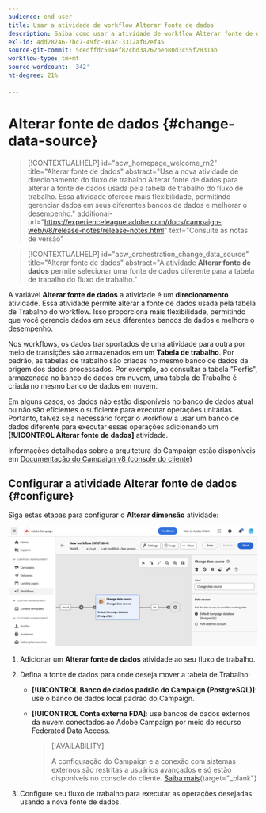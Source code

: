 ```yaml
---
audience: end-user
title: Usar a atividade de workflow Alterar fonte de dados
description: Saiba como usar a atividade de workflow Alterar fonte de dados
exl-id: 4dd28746-7bc7-49fc-91ac-3312af02ef45
source-git-commit: 5cedffdc504ef82cbd3a262beb80d3c55f2831ab
workflow-type: tm+mt
source-wordcount: '342'
ht-degree: 21%

---
```


# Alterar fonte de dados {#change-data-source}

>[!CONTEXTUALHELP]
>id="acw_homepage_welcome_rn2"
>title="Alterar fonte de dados"
>abstract="Use a nova atividade de direcionamento do fluxo de trabalho Alterar fonte de dados para alterar a fonte de dados usada pela tabela de trabalho do fluxo de trabalho. Essa atividade oferece mais flexibilidade, permitindo gerenciar dados em seus diferentes bancos de dados e melhorar o desempenho."
>additional-url="https://experienceleague.adobe.com/docs/campaign-web/v8/release-notes/release-notes.html" text="Consulte as notas de versão"

>[!CONTEXTUALHELP]
>id="acw_orchestration_change_data_source"
>title="Alterar fonte de dados"
>abstract="A atividade **Alterar fonte de dados** permite selecionar uma fonte de dados diferente para a tabela de trabalho do fluxo de trabalho."

A variável **Alterar fonte de dados** a atividade é um **direcionamento** atividade. Essa atividade permite alterar a fonte de dados usada pela tabela de Trabalho do workflow. Isso proporciona mais flexibilidade, permitindo que você gerencie dados em seus diferentes bancos de dados e melhore o desempenho.

Nos workflows, os dados transportados de uma atividade para outra por meio de transições são armazenados em um **Tabela de trabalho**. Por padrão, as tabelas de trabalho são criadas no mesmo banco de dados da origem dos dados processados. Por exemplo, ao consultar a tabela &quot;Perfis&quot;, armazenada no banco de dados em nuvem, uma tabela de Trabalho é criada no mesmo banco de dados em nuvem.

Em alguns casos, os dados não estão disponíveis no banco de dados atual ou não são eficientes o suficiente para executar operações unitárias. Portanto, talvez seja necessário forçar o workflow a usar um banco de dados diferente para executar essas operações adicionando um **[!UICONTROL Alterar fonte de dados]** atividade.

Informações detalhadas sobre a arquitetura do Campaign estão disponíveis em [Documentação do Campaign v8 (console do cliente)](https://experienceleague.adobe.com/docs/campaign/campaign-v8/config/architecture/architecture.html)

<!--

Let's say you want to send to your  VIP customers a unique offer code that they can redeem on your online store. To do this, you need to:

1. Query VIP customers on the "Profiles" table located on the Cloud database,
1. Retrieve an offer code for each targeted profile through API calls,
1. Update each profile with the assigned offer code,
1. Send an email to the profiles with their offer code.

In this situation, it is recommended to execute the offer code assignment operation on the local database, which is better suited for unitary operations. To do this, you need to add a **[!UICONTROL Change data source]** activity before the operation in order to execute it on the Campaign local database.

Before executing the operation, the working table is copied to the local database so that the operation can run there. Once done, the system detects that the profiles that we want to update are on another location. The data is therefore automatically copied back to the Cloud database where the "Profiles" table is located.
-->

## Configurar a atividade Alterar fonte de dados {#configure}

Siga estas etapas para configurar o **Alterar dimensão** atividade:

![](../assets/workflow-change-data-source-add.png)

1. Adicionar um **Alterar fonte de dados** atividade ao seu fluxo de trabalho.

1. Defina a fonte de dados para onde deseja mover a tabela de Trabalho:

   * **[!UICONTROL Banco de dados padrão do Campaign (PostgreSQL)]**: use o banco de dados local padrão do Campaign.
   * **[!UICONTROL Conta externa FDA]**: use bancos de dados externos da nuvem conectados ao Adobe Campaign por meio do recurso Federated Data Access.

     >[!AVAILABILITY]
     >
     >A configuração do Campaign e a conexão com sistemas externos são restritas a usuários avançados e só estão disponíveis no console do cliente. [Saiba mais](https://experienceleague.adobe.com/docs/campaign/campaign-v8/connect/fda.html?lang=pt-BR){target="_blank"}

1. Configure seu fluxo de trabalho para executar as operações desejadas usando a nova fonte de dados.

<!--
## Example {#example}

The workflow belows illustrates the use case detailed earlier, i.e. sending VIP customers offer codes that they can redeem on our online store.

-->
